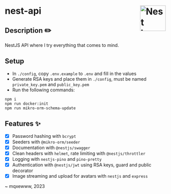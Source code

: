 # nest-api <img href="https://github.com/mqxewww/nest-api" src="https://nestjs.com/img/logo-small.svg" width="80px" alt="Nest logo" align="right">

## Description :pencil2:

NestJS API where I try everything that comes to mind.

## Setup

- In `./config`, copy `.env.example` to `.env` and fill in the values
- Generate RSA keys and place them in `./config`, must be named `private_key.pem` and `public_key.pem`
- Run the following commands:

```
npm i
npm run docker:init
npm run mikro-orm-schema-update
```

## Features :sparkles:

- [x] Password hashing with `bcrypt`
- [x] Seeders with `@mikro-orm/seeder`
- [x] Documentation with `@nestjs/swagger`
- [x] Clean headers with `helmet`, rate limiting with `@nestjs/throttler`
- [x] Logging with `nestjs-pino` and `pino-pretty`
- [x] Authentication with `@nestjs/jwt` using RSA keys, guard and public decorator
- [x] Image streaming and upload for avatars with `nestjs` and `express`

~ mqxewww, 2023
